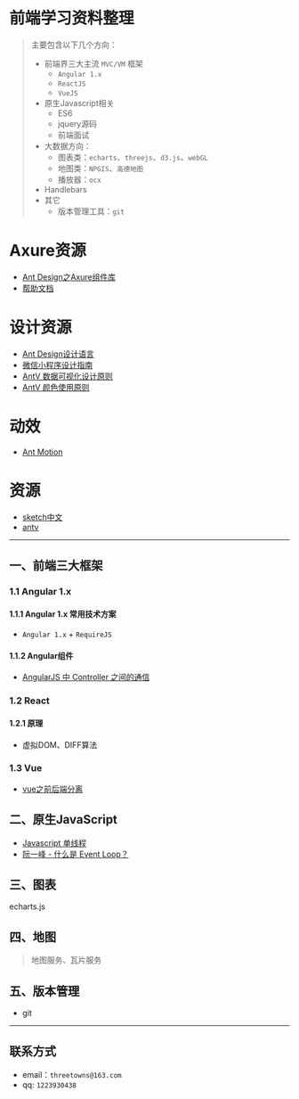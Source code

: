 # 前端学习资料整理

> 主要包含以下几个方向：
>
> * 前端界三大主流 `MVC/VM` 框架
>   * `Angular 1.x`
>   * `ReactJS`
>   *  `VueJS`
> * 原生Javascript相关
>   * ES6
>   * jquery源码
>   * 前端面试
> * 大数据方向：
>   * 图表类：`echarts`、`threejs`、`d3.js`、`webGL`
>   * 地图类：`NPGIS`、`高德地图`
>   * 播放器：`ocx`
> * Handlebars
> * 其它
>   * 版本管理工具：`git`

# Axure资源
* [Ant Design之Axure组件库](https://library.ant.design/)
* [帮助文档](https://www.yuque.com/il5cox/ii7fzy)

# 设计资源
* [Ant Design设计语言](https://ant.design/docs/spec/introduce-cn)
* [微信小程序设计指南](https://developers.weixin.qq.com/miniprogram/design/)
* [AntV 数据可视化设计原则](https://antv.alipay.com/zh-cn/vis/design/index.html)
* [AntV 颜色使用原则](http://antvis.github.io/vis/doc/design/principle/color.html)

# 动效
* [Ant Motion](https://motion.ant.design/language/basic)

# 资源
* [sketch中文](http://www.sketchcn.com)
* [antv](https://antv.alipay.com/zh-cn/vis/resource/index.html)
***


## 一、前端三大框架

### 1.1 Angular 1.x

#### 1.1.1 Angular 1.x 常用技术方案

* `Angular 1.x` + `RequireJS`



#### 1.1.2 Angular组件

* [AngularJS 中 Controller 之间的通信](https://github.com/huangtengfei/blog/issues/8)



### 1.2 React

#### 1.2.1 原理

* 虚拟DOM、DIFF算法

### 1.3 Vue

* [vue之前后端分离]()



## 二、原生JavaScript

* [Javascript 单线程](https://github.com/elevensky/myblog/issues/15)
* [阮一峰 - 什么是 Event Loop？](http://www.ruanyifeng.com/blog/2013/10/event_loop.html)



## 三、图表

echarts.js



## 四、地图

> 地图服务、瓦片服务



## 五、版本管理

* git





***



## 联系方式

* email：`threetowns@163.com`
* qq: `1223930438`
